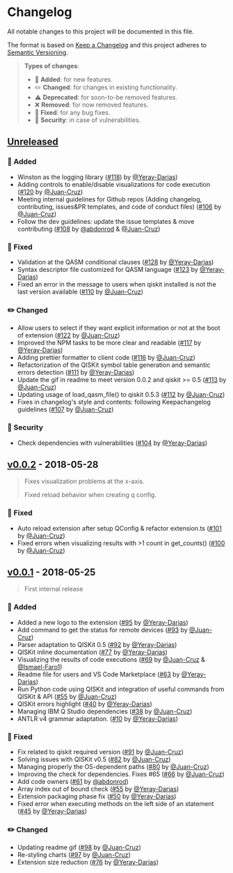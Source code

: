 # Changelog

All notable changes to this project will be documented in this file.

The format is based on [Keep a Changelog](http://keepachangelog.com/en/1.0.0/)
and this project adheres to [Semantic Versioning](http://semver.org/spec/v2.0.0.html).

> **Types of changes**:
>
> - 🎉 **Added**: for new features.
> - ✏️ **Changed**: for changes in existing functionality.
> - ⚠️ **Deprecated**: for soon-to-be removed features.
> - ❌ **Removed**: for now removed features.
> - 🐛 **Fixed**: for any bug fixes.
> - 👾 **Security**: in case of vulnerabilities.

## [Unreleased]

### 🎉 Added

- Winston as the logging library ([#118](https://github.ibm.com/IBMQuantum/qiskit-studio/pull/118)) by [@Yeray-Darias](https://github.ibm.com/Yeray-Darias))
- Adding controls to enable/disable visualizations for code execution ([#120](https://github.ibm.com/IBMQuantum/qiskit-studio/pull/120) by [@Juan-Cruz](https://github.ibm.com/Juan-Cruz))
- Meeting internal guidelines for Github repos (Adding changelog, contributing, issues&PR templates, and code of conduct files) ([#106](https://github.ibm.com/IBMQuantum/qiskit-studio/pull/106) by [@Juan-Cruz](https://github.ibm.com/Juan-Cruz))
- Follow the dev guidelines: update the issue templates & move contributing ([#108](https://github.ibm.com/IBMQuantum/qiskit-studio/pull/108) by [@abdonrod](https://github.ibm.com/abdonrod) & [@Juan-Cruz](https://github.ibm.com/abdonrod))

### 🐛 Fixed

- Validation at the QASM conditional clauses ([#128](https://github.ibm.com/IBMQuantum/qiskit-studio/pull/128) by [@Yeray-Darias](https://github.ibm.com/Yeray-Darias))
- Syntax descriptor file customized for QASM language ([#123](https://github.ibm.com/IBMQuantum/qiskit-studio/pull/123) by [@Yeray-Darias](https://github.ibm.com/Yeray-Darias))
- Fixed an error in the message to users when qiskit installed is not the last version available ([#110](https://github.ibm.com/IBMQuantum/qiskit-studio/pull/110) by [@Juan-Cruz](https://github.ibm.com/Juan-Cruz))

### ✏️ Changed

- Allow users to select if they want explicit information or not at the boot of extension ([#122](https://github.ibm.com/IBMQuantum/qiskit-studio/pull/122) by [@Juan-Cruz](https://github.ibm.com/Juan-Cruz))
- Improved the NPM tasks to be more clear and readable ([#117](https://github.ibm.com/IBMQuantum/qiskit-studio/pull/117) by [@Yeray-Darias](https://github.ibm.com/Yeray-Darias))
- Adding prettier formatter to client code ([#116](https://github.ibm.com/IBMQuantum/qiskit-studio/pull/116) by [@Juan-Cruz](https://github.ibm.com/Juan-Cruz))
- Refactorization of the QISKit symbol table generation and semantic errors detection ([#111](https://github.ibm.com/IBMQuantum/qiskit-studio/pull/111) by [@Yeray-Darias](https://github.ibm.com/Yeray-Darias))
- Update the gif in readme to meet version 0.0.2 and qiskit >= 0.5 ([#113](https://github.ibm.com/IBMQuantum/qiskit-studio/pull/113) by [@Juan-Cruz](https://github.ibm.com/Juan-Cruz))
- Updating usage of load_qasm_file() to qiskit 0.5.3 ([#112](https://github.ibm.com/IBMQuantum/qiskit-studio/pull/112) by [@Juan-Cruz](https://github.ibm.com/Juan-Cruz))
- Fixes in changelog's style and contents: following Keepachangelog guidelines ([#107](https://github.ibm.com/IBMQuantum/qiskit-studio/pull/107) by [@Juan-Cruz](https://github.ibm.com/Juan-Cruz))

### 👾 Security

- Check dependencies with vulnerabilities ([#104](https://github.ibm.com/IBMQuantum/qiskit-studio/pull/104) by [@Yeray-Darias](https://github.ibm.com/Yeray-Darias))

## [v0.0.2] - 2018-05-28

> Fixes visualization problems at the x-axis.
>
> Fixed reload behavior when creating q config.

### 🐛 Fixed

- Auto reload extension after setup QConfig & refactor extension.ts ([#101](https://github.ibm.com/IBMQuantum/qiskit-studio/pull/101) by [@Juan-Cruz](https://github.ibm.com/Juan-Cruz))
- Fixed errors when visualizing results with >1 count in get_counts() ([#100](https://github.ibm.com/IBMQuantum/qiskit-studio/pull/100) by [@Juan-Cruz](https://github.ibm.com/Juan-Cruz))

## [v0.0.1] - 2018-05-25

> First internal release

### 🎉 Added

- Added a new logo to the extension ([#95](https://github.ibm.com/IBMQuantum/qiskit-studio/pull/96) by [@Yeray-Darias](https://github.ibm.com/Yeray-Darias))
- Add command to get the status for remote devices ([#93](https://github.ibm.com/IBMQuantum/qiskit-studio/pull/93) by [@Juan-Cruz](https://github.ibm.com/Juan-Cruz))
- Parser adaptation to QISKit 0.5 ([#92](https://github.ibm.com/IBMQuantum/qiskit-studio/pull/92) by [@Yeray-Darias](https://github.ibm.com/Yeray-Darias))
- QISKit inline documentation ([#77](https://github.ibm.com/IBMQuantum/qiskit-studio/pull/77) by [@Yeray-Darias](https://github.ibm.com/Yeray-Darias))
- Visualizing the results of code executions ([#69](https://github.ibm.com/IBMQuantum/qiskit-studio/pull/69) by [@Juan-Cruz](https://github.ibm.com/Juan-Cruz) & [@Ismael-Faro1](https://github.ibm.com/Ismael-Faro1))
- Readme file for users and VS Code Marketplace ([#63](https://github.ibm.com/IBMQuantum/qiskit-studio/pull/63) by [@Yeray-Darias](https://github.ibm.com/Yeray-Darias))
- Run Python code using QISKit and integration of useful commands from QISKit & API ([#55](https://github.ibm.com/IBMQuantum/qiskit-studio/pull/55) by [@Juan-Cruz](https://github.ibm.com/Juan-Cruz))
- QISKit errors highlight ([#40](https://github.ibm.com/IBMQuantum/qiskit-studio/pull/40) by [@Yeray-Darias](https://github.ibm.com/Yeray-Darias))
- Managing IBM Q Studio dependencies ([#38](https://github.ibm.com/IBMQuantum/qiskit-studio/pull/38) by [@Juan-Cruz](https://github.ibm.com/Juan-Cruz))
- ANTLR v4 grammar adaptation. ([#10](https://github.ibm.com/IBMQuantum/qiskit-studio/pull/10) by [@Yeray-Darias](https://github.ibm.com/Yeray-Darias))

### 🐛 Fixed

- Fix related to qiskit required version ([#91](https://github.ibm.com/IBMQuantum/qiskit-studio/pull/91) by [@Juan-Cruz](https://github.ibm.com/Juan-Cruz))
- Solving issues with QISKit v0.5 ([#82](https://github.ibm.com/IBMQuantum/qiskit-studio/pull/82) by [@Juan-Cruz](https://github.ibm.com/Juan-Cruz))
- Managing properly the OS-dependent paths ([#80](https://github.ibm.com/IBMQuantum/qiskit-studio/pull/80) by [@Juan-Cruz](https://github.ibm.com/Juan-Cruz))
- Improving the check for dependencies. Fixes #65 ([#66](https://github.ibm.com/IBMQuantum/qiskit-studio/pull/66) by [@Juan-Cruz](https://github.ibm.com/Juan-Cruz))
- Add code owners ([#61](https://github.ibm.com/IBMQuantum/qiskit-studio/pull/61) by [@abdonrod](https://github.ibm.com/abdonrod))
- Array index out of bound check ([#55](https://github.ibm.com/IBMQuantum/qiskit-studio/pull/53) by [@Yeray-Darias](https://github.ibm.com/Yeray-Darias))
- Extension packaging phase fix ([#50](https://github.ibm.com/IBMQuantum/qiskit-studio/pull/50) by [@Yeray-Darias](https://github.ibm.com/Yeray-Darias))
- Fixed error when executing methods on the left side of an statement ([#45](https://github.ibm.com/IBMQuantum/qiskit-studio/pull/45) by [@Yeray-Darias](https://github.ibm.com/Yeray-Darias))

### ✏️ Changed

- Updating readme gif ([#98](https://github.ibm.com/IBMQuantum/qiskit-studio/pull/98) by [@Juan-Cruz](https://github.ibm.com/Juan-Cruz))
- Re-styling charts ([#97](https://github.ibm.com/IBMQuantum/qiskit-studio/pull/97) by [@Juan-Cruz](https://github.ibm.com/Juan-Cruz))
- Extension size reduction ([#76](https://github.ibm.com/IBMQuantum/qiskit-studio/pull/76) by [@Yeray-Darias](https://github.ibm.com/Yeray-Darias))

[Unreleased]: https://github.ibm.com/IBMQuantum/qiskit-studio/compare/v0.0.2...HEAD
[v0.0.2]: https://github.ibm.com/IBMQuantum/qiskit-studio/compare/v0.0.1...v0.0.2
[v0.0.1]: https://github.ibm.com/IBMQuantum/qiskit-studio/compare/d35decaf632f7b197c9df496a624baf2f46400d7...v0.0.1
